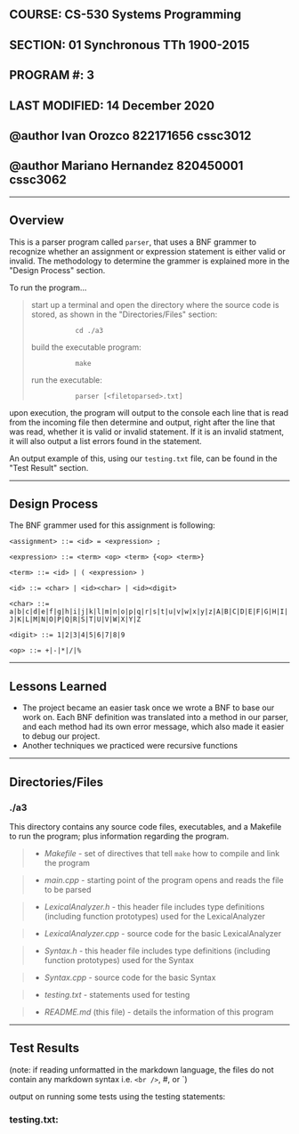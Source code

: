 ## COURSE:          CS-530 Systems Programming
## SECTION:         01 Synchronous TTh 1900-2015
## PROGRAM #:       3
## LAST MODIFIED:   14 December 2020
## @author Ivan Orozco 822171656 cssc3012
## @author Mariano Hernandez 820450001 cssc3062


***
## Overview

This is a parser program called `parser`, that uses a BNF grammer to recognize
whether an assignment or expression statement is either valid or invalid. The
methodology to determine the grammer is explained more in the "Design Process"
section.

To run the program...

>start up a terminal and open the directory where the source code is stored,
>as shown in the "Directories/Files" section:
>
>                cd ./a3
>
>build the executable program:
>
>                make
>
>run the executable:
>
>                parser [<filetoparsed>.txt]

upon execution, the program will output to the console each line that is read
from the incoming file then determine and output, right after the line that was
read, whether it is valid or invalid statement. If it is an invalid statment,
it will also output a list errors found in the statement.

An output example of this, using our `testing.txt` file, can be found in the
"Test Result" section.


***
## Design Process

The BNF grammer used for this assignment is following:

`<assignment> ::= <id> = <expression> ;`
    
`<expression> ::= <term> <op> <term> {<op> <term>}`
    
`<term> ::= <id> | ( <expression> )`
    
`<id> ::= <char> | <id><char> | <id><digit>`
    
`<char> ::= a|b|c|d|e|f|g|h|i|j|k|l|m|n|o|p|q|r|s|t|u|v|w|x|y|z|A|B|C|D|E|F|G|H|I|J|K|L|M|N|O|P|Q|R|S|T|U|V|W|X|Y|Z`
            
`<digit> ::= 1|2|3|4|5|6|7|8|9`
    
`<op> ::= +|-|*|/|%`
    
***
## Lessons Learned

- The project became an easier task once we wrote a BNF to base our work on.
  Each BNF definition was translated into a method in our parser, and each
  method had its own error message, which also made it easier to debug our project.
- Another techniques we practiced were recursive functions

***
## Directories/Files

### ./a3

This directory contains any source code files, executables, and a Makefile to
run the program; plus information regarding the program.

>- *Makefile*
    - set of directives that tell `make` how to compile and link the program

>- *main.cpp*
    - starting point of the program opens and reads the file to be parsed

>- *LexicalAnalyzer.h*
    - this header file includes type definitions (including function
      prototypes) used for the LexicalAnalyzer

>- *LexicalAnalyzer.cpp*
    - source code for the basic LexicalAnalyzer

>- *Syntax.h*
    - this header file includes type definitions (including function
      prototypes) used for the Syntax

>- *Syntax.cpp*
    - source code for the basic Syntax

>- *testing.txt*
    - statements used for testing

>- *README.md* (this file)
    - details the information of this program



***
## Test Results

(note: if reading unformatted in the markdown language, the files do
not contain any markdown syntax i.e. `<br />`, #, or \`)

output on running some tests using the testing statements:<br />


### testing.txt:

